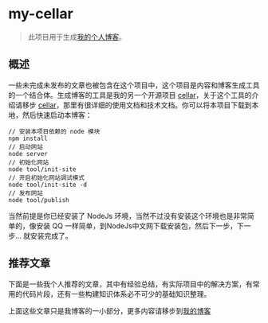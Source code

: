 # my-cellar

> 此项目用于生成[我的个人博客](https://xiaoqiang-zhao.github.io/)。

## 概述

一些未完成未发布的文章也被包含在这个项目中，这个项目是内容和博客生成工具的一个结合体。生成博客的工具是我的另一个开源项目 [cellar](https://github.com/xiaoqiang-zhao/cellar)，关于这个工具的介绍请移步 [cellar](https://github.com/xiaoqiang-zhao/cellar)，那里有很详细的使用文档和技术文档。你可以将本项目下载到本地，然后快速启动本博客：

	// 安装本项目依赖的 node 模块
	npm install
	// 启动网站
	node server
	// 初始化网站
	node tool/init-site
	// 开启初始化网站调试模式
	node tool/init-site -d
	// 发布网站
	node tool/publish

当然前提是你已经安装了 NodeJs 环境，当然不过没有安装这个环境也是非常简单的，像安装 QQ 一样简单，到NodeJs中文网下载安装包，然后下一步，下一步... 就安装完成了。

## 推荐文章

下面是一些我个人推荐的文章，其中有经验总结，有实际项目中的解决方案，有常用的代码片段，还有一些构建知识体系必不可少的基础知识整理。

上面这些文章只是我博客的一小部分，更多内容请移步到[我的博客](https://xiaoqiang-zhao.github.io)